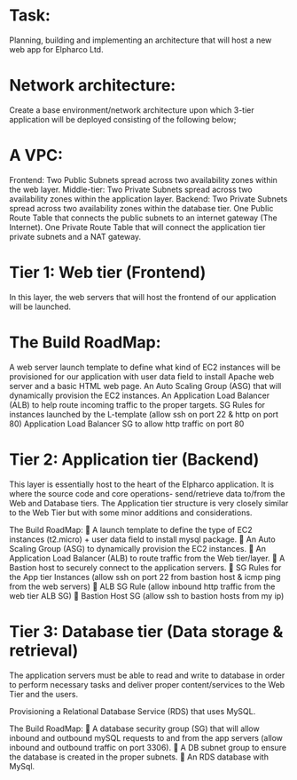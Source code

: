 # Task:
Planning, building and implementing an architecture that will host a new web app for Elpharco Ltd.

# Network architecture:
Create a base environment/network architecture upon which 3-tier application will be deployed consisting of the following below;

# A VPC:
Frontend:  Two Public Subnets spread across two availability zones within the web layer.
Middle-tier:  Two Private Subnets spread across two availability zones within the application layer.
Backend: Two Private Subnets spread across two availability zones within the database tier.
One Public Route Table that connects the public subnets to an internet gateway (The Internet).
One Private Route Table that will connect the application tier private subnets and a NAT gateway.

# Tier 1: Web tier (Frontend)
In this layer, the web servers that will host the frontend of our application will be launched. 

# The Build RoadMap:
A web server launch template to define what kind of EC2 instances will be provisioned for our application with user data field to install Apache web server and a basic HTML web page.
An Auto Scaling Group (ASG) that will dynamically provision the EC2 instances.
An Application Load Balancer (ALB) to help route incoming traffic to the proper targets. 
SG Rules for instances launched by the L-template (allow ssh on port 22 & http on port 80)
Application Load Balancer SG to allow http traffic on port 80

# Tier 2: Application tier (Backend)
This layer is essentially host to the heart of the Elpharco application. It is where the source code and core operations- send/retrieve data to/from the Web and Database tiers.
The Application tier structure is very closely similar to the Web Tier but with some minor additions and considerations.

The Build RoadMap:
	A launch template to define the type of EC2 instances (t2.micro) + user data field to install mysql package.
	An Auto Scaling Group (ASG) to dynamically provision the EC2 instances.
	An Application Load Balancer (ALB) to route traffic from the Web tier/layer.
	A Bastion host to securely connect to the application servers.
	SG Rules for the App tier Instances (allow ssh on port 22 from bastion host & icmp ping from the web servers)
	ALB SG Rule (allow inbound http traffic from the web tier ALB SG)
	Bastion Host SG (allow ssh to bastion hosts from my ip)

# Tier 3: Database tier (Data storage & retrieval)
The application servers must be able to read and write to database in order to perform necessary tasks and deliver proper content/services to the Web Tier and the users.

Provisioning a Relational Database Service (RDS) that uses MySQL.

The Build RoadMap: 
	A database security group (SG) that will allow inbound and outbound mySQL requests to and from the app servers (allow inbound and outbound traffic on port 3306).
	A DB subnet group to ensure the database is created in the proper subnets.
	An RDS database with MySql.

